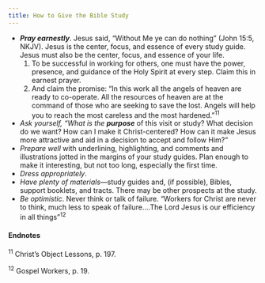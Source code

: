 ```yaml
---
title: How to Give the Bible Study
---
```


- **_Pray earnestly_**. Jesus said, “Without Me ye can do nothing” (John 15:5, NKJV). Jesus is the center, focus, and essence of every study guide. Jesus must also be the center, focus, and essence of your life.
  1. To be successful in working for others, one must have the power, presence, and guidance of the Holy Spirit at every step. Claim this in earnest prayer.
  2. And claim the promise: “In this work all the angels of heaven are ready to co-operate. All the resources of heaven are at the command of those who are seeking to save the lost. Angels will help you to reach the most careless and the most hardened.”<sup>11</sup>
- _Ask yourself, “What is the **purpose**_ of this visit or study? What decision do we want? How can I make it Christ-centered? How can it make Jesus more attractive and aid in a decision to accept and follow Him?”
- _Prepare well_ with underlining, highlighting, and comments and illustrations jotted in the margins of your study guides. Plan enough to make it interesting, but not too long, especially the first time.
- _Dress appropriately_.
- _Have plenty of materials_—study guides and, (if possible), Bibles, support booklets, and tracts. There may be other prospects at the study.
- _Be optimistic_. Never think or talk of failure. “Workers for Christ are never to think, much less to speak of failure....The Lord Jesus is our efficiency in all things”<sup>12</sup>

#### Endnotes

<sup>11</sup> Christ’s Object Lessons, p. 197.

<sup>12</sup> Gospel Workers, p. 19.